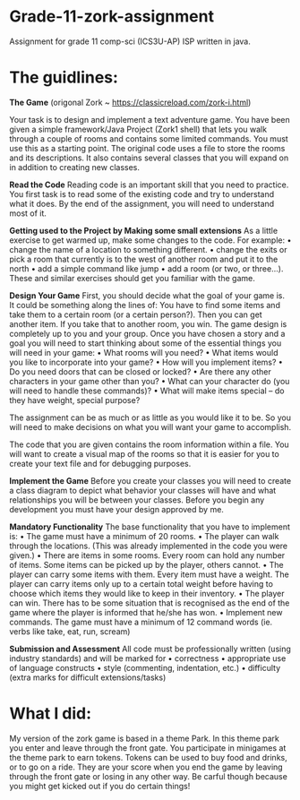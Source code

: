 # Grade-11-zork-assignment
Assignment for grade 11 comp-sci (ICS3U-AP) ISP written in java.

# The guidlines:

**The Game** (origonal Zork ~ https://classicreload.com/zork-i.html)

Your task is to design and implement a text adventure game. You have been given a simple framework/Java Project (Zork1 shell) that lets you walk through a couple of rooms and contains some limited commands. You must use this as a starting point. The original code uses a file to store the rooms and its descriptions. It also contains several classes that you will expand on in addition to creating new classes.

**Read the Code**
Reading code is an important skill that you need to practice. You first task is to read some of the existing code and try to understand what it does. By the end of the assignment, you will need to understand most of it. 

**Getting used to the Project by Making some small extensions** 
As a little exercise to get warmed up, make some changes to the code. For example: 
•	change the name of a location to something different. 
•	change the exits or pick a room that currently is to the west of another room and put it to the north 
•	add a simple command like jump
• 	add a room (or two, or three…). These and similar exercises should get you familiar with the game. 


**Design Your Game** 
First, you should decide what the goal of your game is. It could be something along the lines of: You have to find some items and take them to a certain room (or a certain person?). Then you can get another item. If you take that to another room, you win. The game design is completely up to you and your group.
Once you have chosen a story and a goal you will need to start thinking about some of the essential things you will need in your game:
•	What rooms will you need?
•	What items would you like to incorporate into your game?
•	How will you implement items?
•	Do you need doors that can be closed or locked?
•	Are there any other characters in your game other than you?
•	What can your character do (you will need to handle these commands)?
•	What will make items special – do they have weight, special purpose?

The assignment can be as much or as little as you would like it to be. So you will need to make decisions on what you will want your game to accomplish.

The code that you are given contains the room information within a file. You will want to create a visual map of the rooms so that it is easier for you to create your text file and for debugging purposes.

**Implement the Game** 
Before you create your classes you will need to create a class diagram to depict what behavior your classes will have and what relationships you will be between your classes. Before you begin any development you must have your design approved by me.

**Mandatory Functionality**
The base functionality that you have to implement is: 
•	The game must have a minimum of 20 rooms. 
•	The player can walk through the locations. (This was already implemented in the code you were given.) 
•	There are items in some rooms. Every room can hold any number of items. Some items can be picked up by the player, others cannot. 
•	The player can carry some items with them. Every item must have a weight. The player can carry items only up to a certain total weight before having to choose which items they would like to keep in their inventory.
•	The player can win. There has to be some situation that is recognised as the end of the game where the player is informed that he/she has won. 
•	Implement new commands. The game must have a minimum of 12 command words (ie. verbs like take, eat, run, scream) 


**Submission and Assessment** 
All code must be professionally written (using industry standards) and will be marked for 
•	correctness 
•	appropriate use of language constructs 
•	style (commenting, indentation, etc.) 
•	difficulty (extra marks for difficult extensions/tasks) 

# What I did:
My version of the zork game is based in a theme Park. In this theme park you enter and leave through the front gate. You participate in minigames at the theme park to earn tokens. Tokens can be used to buy food and drinks, or to go on a ride. They are your score when you end the game by leaving through the front gate or losing in any other way. Be carful though because you might get kicked out if you do certain things!
